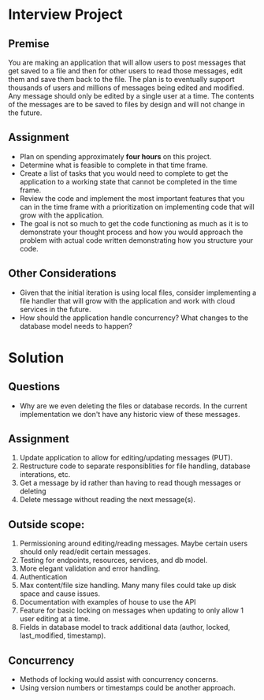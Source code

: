 # Interview Project
## Premise
You are making an application that will allow users to post messages that get saved to a file and then for other users
to read those messages, edit them and save them back to the file. The plan is to eventually support thousands of users
and millions of messages being edited and modified. Any message should only be edited by a single user at a time. The
contents of the messages are to be saved to files by design and will not change in the future.


## Assignment
- Plan on spending approximately **four hours** on this project.
- Determine what is feasible to complete in that time frame.
- Create a list of tasks that you would need to complete to get the application to a working state that cannot be completed in the time frame.
- Review the code and implement the most important features that you can in the time frame with a prioritization
  on implementing code that will grow with the application.
- The goal is not so much to get the code functioning as much as it is to demonstrate your thought process and
  how you would approach the problem with actual code written demonstrating how you structure your code.

## Other Considerations
- Given that the initial iteration is using local files, consider implementing a file handler that will grow with the application
and work with cloud services in the future.
- How should the application handle concurrency? What changes to the database model needs to happen?


# Solution

## Questions
- Why are we even deleting the files or database records. In the current implementation we don't have any historic view of these messages.

## Assignment
1) Update application to allow for editing/updating messages (PUT).
2) Restructure code to separate responsiblities for file handling, database interations, etc.
3) Get a message by id rather than having to read though messages or deleting
4) Delete message without reading the next message(s).

## Outside scope:
1) Permissioning around editing/reading messages. Maybe certain users should only read/edit certain messages.
2) Testing for endpoints, resources, services, and db model.
3) More elegant validation and error handling.
4) Authentication
5) Max content/file size handling. Many many files could take up disk space and cause issues.
6) Documentation with examples of house to use the API
7) Feature for basic locking on messages when updating to only allow 1 user editing at a time.
8) Fields in database model to track additional data (author, locked, last_modified, timestamp).

## Concurrency
- Methods of locking would assist with concurrency concerns. 
- Using version numbers or timestamps could be another approach.

